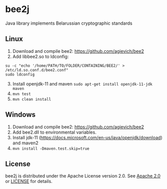 # bee2j

Java library implements Belarussian cryptographic standards  
## Linux
1. Download and compile bee2: https://github.com/agievich/bee2  
2. Add libbee2.so to ldconfig:
```
su -c "echo '/home/PATH/TO/FOLDER/CONTAINING/BEE2/' >  /etc/ld.so.conf.d/bee2.conf"
sudo ldconfig  
```
3. Install openjdk-11 and maven ```sudo apt-get install openjdk-11-jdk maven```  
4. ```mvn test``` 
5. ```mvn clean install``` 

## Windows  
1. Download and compile  bee2: https://github.com/agievich/bee2  
2. Add bee2.dll to environmental variables.  
3. Install jdk-11 (https://docs.microsoft.com/en-us/java/openjdk/download) and maven2   
4. ```mvn install -Dmaven.test.skip=true```  

## License  
bee2j is distributed under the Apache License version 2.0. See 
[Apache 2.0](http://www.apache.org/licenses/LICENSE-2.0) or 
[LICENSE](LICENSE.txt) for details.
